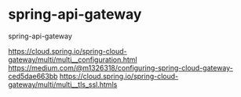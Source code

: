 # spring-api-gateway
spring-api-gateway


https://cloud.spring.io/spring-cloud-gateway/multi/multi__configuration.html
https://medium.com/@m1326318/configuring-spring-cloud-gateway-ced5dae663bb
https://cloud.spring.io/spring-cloud-gateway/multi/multi__tls_ssl.htmls
